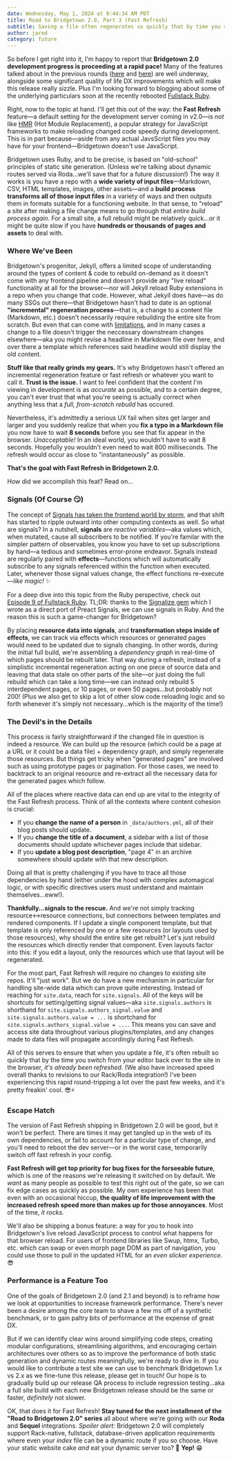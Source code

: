 ```yaml
---
date: Wednesday, May 1, 2024 at 9:44:34 AM PDT
title: Road to Bridgetown 2.0, Part 3 (Fast Refresh)
subtitle: Saving a file often regenerates so quickly that by time you switch back to your browser, it's already been refreshed. Cool!
author: jared
category: future
---
```


So before I get right into it, I'm happy to report that **Bridgetown 2.0 development progress is proceeding at a rapid pace!** Many of the features talked about in the previous rounds ([here](https://www.bridgetownrb.com/future/road-to-bridgetown-2.0-escaping-burnout/) and [here](https://www.bridgetownrb.com/future/road-to-bridgetown-2.0-new-baselines/)) are well underway, alongside some significant quality of life DX improvements which will make this release really sizzle. Plus I'm looking forward to blogging about some of the underlying particulars soon at the recently rebooted [Fullstack Ruby](https://www.fullstackruby.dev).

Right, now to the topic at hand. I'll get this out of the way: the **Fast Refresh** feature—a default setting for the development server coming in v2.0—is _not_ like [HMR](https://vitejs.dev/guide/features.html#hot-module-replacement) (Hot Module Replacement), a popular strategy for JavaScript frameworks to make reloading changed code speedy during development. This is in part because—aside from any actual JavsScript files you may have for your frontend—Bridgetown doesn't use JavaScript.

Bridgetown uses Ruby, and to be precise, is based on "old-school" principles of static site generation. (Unless we're talking about dynamic routes served via Roda…we'll save that for a future discussion!) The way it works is you have a repo with a **wide variety of input files**—Markdown, CSV, HTML templates, images, other assets—and a **build process transforms all of those input files** in a variety of ways and then outputs them in formats suitable for a functioning website. In that sense, to "reload" a site after making a file change means to go through that _entire build process again_. For a small site, a full rebuild might be relatively quick…or it might be quite slow if you have **hundreds or thousands of pages and assets** to deal with.

### Where We've Been

Bridgetown's progenitor, Jekyll, offers a limited scope of understanding around the types of content & code to rebuild on-demand as it doesn't come with any frontend pipeline and doesn't provide any "live reload" functionality at all for the browser—nor will Jekyll reload Ruby extensions in a repo when you change that code. However, what Jekyll does have—as do many SSGs out there—that Bridgetown hasn't had to date is an optional **"incremental" regeneration process**—that is, a change to a content file (Markdown, etc.) doesn't necessarily require rebuilding the entire site from scratch. But even that can come with [limitations](https://jekyllrb.com/docs/configuration/incremental-regeneration/), and in many cases a change to a file doesn't trigger the neccessary downstream changes elsewhere—aka you might revise a headline in Markdown file over here, and over there a template which references said headline would still display the old content.

**Stuff like that really grinds my gears.** It's why Bridgetown hasn't offered an incremental regeneration feature or fast refresh or whatever you want to call it. **Trust is the issue.** I want to feel confident that the content I'm viewing in development is as _accurate_ as possible, and to a certain degree, you can't ever trust that what you're seeing is actually correct when anything less that a _full, from-scratch rebuild_ has occured.

Nevertheless, it's admittedly a serious UX fail when sites get larger and larger and you suddenly realize that when you **fix a typo in a Markdown file** you now have to wait **8 seconds** before you see that fix appear in the browser. _Unacceptable!_ In an ideal world, you wouldn't have to wait 8 seconds. Hopefully you wouldn't even need to wait 800 milliseconds. The refresh would occur as close to "instantaneously" as possible.

**That's the goal with Fast Refresh in Bridgetown 2.0.**

How did we accomplish this feat? Read on…

### Signals (Of Course 😏)

The concept of [Signals has taken the frontend world by storm](https://www.spicyweb.dev/videos/2024/signals-are-eating-the-web/), and that shift has started to ripple outward into other computing contexts as well. So what are signals? In a nutshell, **signals** are _reactive variables_—aka values which, when mutated, cause all subscribers to be notified. If you're familar with the simpler pattern of observables, you know you have to set up subscriptions by hand—a tedious and sometimes error-prone endeavor. Signals instead are regularly paired with **effects**—functions which will automatically subscribe to any signals referenced within the function when executed. Later, whenever those signal values change, the effect functions re-execute—_like magic!_ ✨

For a deep dive into this topic from the Ruby perspective, check out [Episode 9 of Fullstack Ruby](https://www.fullstackruby.dev/podcast/8/). TL;DR: thanks to the [Signalize gem](https://github.com/whitefusionhq/signalize) which I wrote as a direct port of Preact Signals, we can use signals in Ruby. And the reason this is such a game-changer for Bridgetown?

By placing **resource data into signals**, and **transformation steps inside of effects**, we can track via effects which resources or generated pages would need to be updated due to signals changing. In other words, during the initial full build, we're assembling a _dependency graph_ in real-time of which pages should be rebuilt later. That way during a refresh, instead of a simplistic incremental regeneration acting on one piece of source data and leaving that data stale on other parts of the site—or just doing the full rebuild which can take a long time—we can instead only rebuild 5 interdependent pages, or 10 pages, or even 50 pages…but probably not 200! (Plus we also get to skip a lot of other slow code reloading logic and so forth whenever it's simply not necessary…which is the majority of the time!)

### The Devil's in the Details

This process is fairly straightforward if the changed file in question is indeed a resource. We can build up the resource (which could be a page at a URL or it could be a data file) + dependency graph, and simply regenerate those resources. But things get tricky when "generated pages" are involved such as using prototype pages or pagination. For those cases, we need to backtrack to an original resource and re-extract all the necessary data for the generated pages which follow.

All of the places where reactive data can end up are vital to the integrity of the Fast Refresh process. Think of all the contexts where content cohesion is crucial:

* If you **change the name of a person** in `_data/authors.yml`, all of their blog posts should update.
* If you **change the title of a document**, a sidebar with a list of those documents should update whichever pages include that sidebar.
* If you **update a blog post description**, "page 4" in an archive somewhere should update with that new description.

Doing all that is pretty challenging if you have to trace all those dependencies by hand (either under the hood with complex automagical logic, or with specific directives users must understand and maintain themselves…eww!).

**Thankfully…signals to the rescue.** And we're not simply tracking resource<->resource connections, but connections between templates and rendered components. If I update a single component template, but that template is only referenced by one or a few resources (or layouts used by those resources), why should the entire site get rebuilt? Let's just rebuild the resources which directly render that component. Even layouts factor into this: if you edit a layout, only the resources which use that layout will be regenerated.

For the most part, Fast Refresh will require no changes to existing site repos. It'll "just work". But we do have a new mechanism in particular for handling site-wide data which can prove quite interesting. Instead of reaching for `site.data`, reach for `site.signals`. All of the keys will be shortcuts for setting/getting signal values—aka `site.signals.authors` is shorthand for `site.signals.authors_signal.value` and `site.signals.authors.value = ...` is shortchand for `site.signals.authors_signal.value = ...`. This means you can save and access site data throughout various plugins/templates, and any changes made to data files will propagate accordingly during Fast Refresh.

All of this serves to ensure that when you update a file, it's often rebuilt so quickly that by the time you switch from your editor back over to the site in the browser, _it's already been refreshed._ (We also have increased speed overall thanks to revisions to our Rack/Roda integration!) I've been experiencing this rapid round-tripping a lot over the past few weeks, and it's pretty freakin' cool. 😎⚡️


### Escape Hatch

The version of Fast Refresh shipping in Bridgetown 2.0 will be good, but it won't be perfect. There are times it may get tangled up in the web of its own dependencies, or fail to account for a particular type of change, and you'll need to reboot the dev server—or in the worst case, temporarily switch off fast refresh in your config.

**Fast Refresh will get top priority for bug fixes for the forseeable future**, which is one of the reasons we're releasing it switched on by default. We _want_ as many people as possible to test this right out of the gate, so we can fix edge cases as quickly as possible. My own experience has been that even with an occasional hiccup, **the quality of life improvement with the increased refresh speed more than makes up for those annoyances**. Most of the time, _it rocks._

We'll also be shipping a bonus feature: a way for you to hook into Bridgetown's live reload JavaScript process to control what happens for that browser reload. For users of frontend libraries like Swup, htmx, Turbo, etc. which can swap or even morph page DOM as part of navigation, you could use those to pull in the updated HTML for an _even slicker experience_. 😎

### Performance is a Feature Too

One of the goals of Bridgetown 2.0 (and 2.1 and beyond) is to reframe how we look at opportunities to increase framework performance. There's never been a desire among the core team to shave a few ms off of a synthetic benchmark, or to gain paltry bits of performance at the expense of great DX.

But if we can identify clear wins around simplifying code steps, creating modular configurations, streamlining algorithms, and encouraging certain architectures over others so as to improve the performance of both static generation and dynamic routes meaningfully, we're ready to dive in. If you would like to contribute a test site we can use to benchmark Bridgetown 1.x vs 2.x as we fine-tune this release, please get in touch! Our hope is to gradually build up our release QA process to include regression testing…aka a full site build with each new Bridgetown release should be the same or faster, _definitely_ not slower.

OK, that does it for Fast Refresh! **Stay tuned for the next installment of the "Road to Bridgetown 2.0" series** all about where we're going with our **Roda** and **Sequel** integrations. _Spoiler alert:_ Bridgetown 2.0 will completely support Rack-native, fullstack, database-driven application requirements where even your _index_ file can be a dynamic route if you so choose. Have your static website cake _and_ eat your dynamic server too? 🍰 **Yep!** 😁